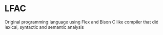 # LFAC
Original programming language using Flex and Bison
C like compiler that did lexical, syntactic and semantic analysis
